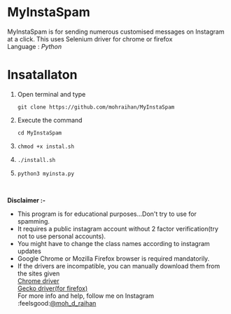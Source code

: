 # MyInstaSpam
MyInstaSpam is for sending numerous customised messages on Instagram at a click. This uses Selenium driver for  chrome or firefox<br/>
Language : *Python*<br/>

# Insatallaton
1. Open terminal and type
   ```
   git clone https://github.com/mohraihan/MyInstaSpam
   ```
4. Execute the command
   ```
   cd MyInstaSpam
   ```
6. ```
   chmod +x instal.sh
   ```
8. ```
   ./install.sh
   ```
10. ```
    python3 myinsta.py
    ```
    <br>

**Disclaimer :-**
* This program is for educational purposes...Don't try to use for spamming.
* It requires a public instagram account without 2 factor verification(try not to use personal accounts).
* You might have to change the class names according to instagram updates
* Google Chrome or Mozilla Firefox browser is required mandatorily.
* If the drivers are incompatible, you can manually download them from the sites given<br/>
[Chrome driver](https://sites.google.com/a/chromium.org/chromedriver/downloads)<br/>
[Gecko driver(for firefox)](https://github.com/mozilla/geckodriver/releases)<br/>
For more info and help, follow me on Instagram<br/>
:feelsgood:[@moh_d_raihan](https://www.instagram.com/raihan.io)
